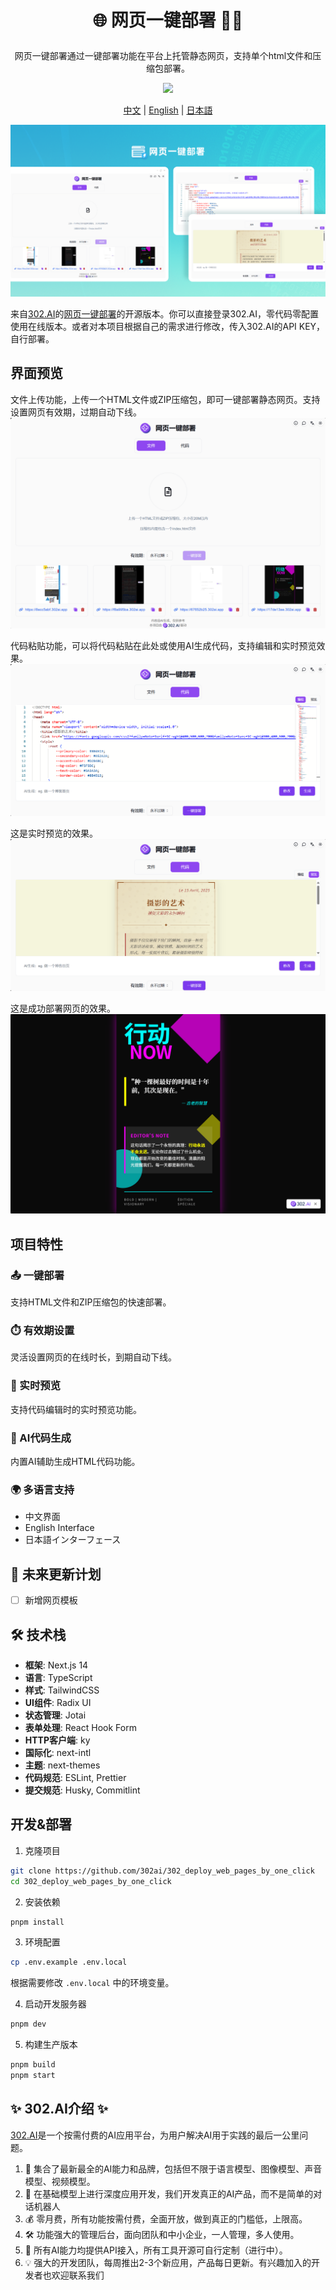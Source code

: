 # <p align="center"> 🌐 网页一键部署 🚀✨</p>

<p align="center">网页一键部署通过一键部署功能在平台上托管静态网页，支持单个html文件和压缩包部署。</p>

<p align="center"><a href="https://302.ai/tools/webserve/" target="blank"><img src="https://file.302.ai/gpt/imgs/github/20250102/72a57c4263944b73bf521830878ae39a.png" /></a></p >

<p align="center"><a href="README_zh.md">中文</a> | <a href="README.md">English</a> | <a href="README_ja.md">日本語</a></p>

![](docs/302_webserve.png)

来自[302.AI](https://302.ai)的[网页一键部署](https://302.ai/tools/webserve/)的开源版本。你可以直接登录302.AI，零代码零配置使用在线版本。或者对本项目根据自己的需求进行修改，传入302.AI的API KEY，自行部署。

## 界面预览
文件上传功能，上传一个HTML文件或ZIP压缩包，即可一键部署静态网页。支持设置网页有效期，过期自动下线。
![](docs/302_Deploy_web_pages_by_one-click_screenshot_01.png)

代码粘贴功能，可以将代码粘贴在此处或使用AI生成代码，支持编辑和实时预览效果。
![](docs/302_Deploy_web_pages_by_one-click_screenshot_02.png)           

这是实时预览的效果。
![](docs/302_Deploy_web_pages_by_one-click_screenshot_03.png)        

这是成功部署网页的效果。
![](docs/302_Deploy_web_pages_by_one-click_screenshot_04.png)      

 
## 项目特性
### 📤 一键部署
支持HTML文件和ZIP压缩包的快速部署。
### ⏱️ 有效期设置
灵活设置网页的在线时长，到期自动下线。
### 🔄 实时预览
支持代码编辑时的实时预览功能。
### 📝 AI代码生成
内置AI辅助生成HTML代码功能。
### 🌍 多语言支持
  - 中文界面
  - English Interface
  - 日本語インターフェース

## 🚩 未来更新计划
- [ ] 新增网页模板


## 🛠️ 技术栈

- **框架**: Next.js 14
- **语言**: TypeScript
- **样式**: TailwindCSS
- **UI组件**: Radix UI
- **状态管理**: Jotai
- **表单处理**: React Hook Form
- **HTTP客户端**: ky
- **国际化**: next-intl
- **主题**: next-themes
- **代码规范**: ESLint, Prettier
- **提交规范**: Husky, Commitlint

## 开发&部署
1. 克隆项目
```bash
git clone https://github.com/302ai/302_deploy_web_pages_by_one_click
cd 302_deploy_web_pages_by_one_click
```

2. 安装依赖
```bash
pnpm install
```

3. 环境配置
```bash
cp .env.example .env.local
```
根据需要修改 `.env.local` 中的环境变量。

4. 启动开发服务器
```bash
pnpm dev
```

5. 构建生产版本
```bash
pnpm build
pnpm start
```

## ✨ 302.AI介绍 ✨
[302.AI](https://302.ai)是一个按需付费的AI应用平台，为用户解决AI用于实践的最后一公里问题。
1. 🧠 集合了最新最全的AI能力和品牌，包括但不限于语言模型、图像模型、声音模型、视频模型。
2. 🚀 在基础模型上进行深度应用开发，我们开发真正的AI产品，而不是简单的对话机器人
3. 💰 零月费，所有功能按需付费，全面开放，做到真正的门槛低，上限高。
4. 🛠 功能强大的管理后台，面向团队和中小企业，一人管理，多人使用。
5. 🔗 所有AI能力均提供API接入，所有工具开源可自行定制（进行中）。
6. 💡 强大的开发团队，每周推出2-3个新应用，产品每日更新。有兴趣加入的开发者也欢迎联系我们
